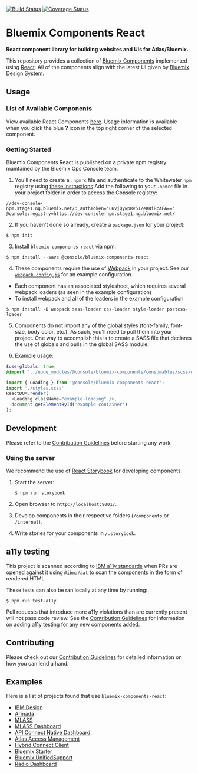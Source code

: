 [![Build Status](https://travis.ibm.com/Bluemix/bluemix-components-react.svg?token=rxygQXh19ShfmuUT1G3v&branch=master)](https://travis.ibm.com/Bluemix/bluemix-components-react)
[![Coverage Status](https://pages.github.ibm.com/Bluemix/bluemix-components-react/coverage/badge.svg)](https://pages.github.ibm.com/Bluemix/bluemix-components-react/coverage/lcov-report/index.html)

# Bluemix Components React

**React component library for building websites and UIs for Atlas/Bluemix.**

This repository provides a collection of [Bluemix Components](https://github.ibm.com/Bluemix/bluemix-components) implemented using [React](https://facebook.github.io/react/). All of the components align with the latest UI given by [Bluemix Design System](http://design-system.stage1.mybluemix.net/).

## Usage

### List of Available Components

View available React Components [here](https://pages.github.ibm.com/Bluemix/bluemix-components-react/storybook). Usage information is available when you click the blue **?** icon in the top right corner of the selected component.

### Getting Started

Bluemix Components React is published on a private npm registry maintained by the Bluemix Ops Console team.

1. You'll need to create a `.npmrc` file and authenticate to the Whitewater `npm` registry using [these instructions](https://github.ibm.com/Whitewater/npm-enterprise) Add the following to your `.npmrc` file in your project folder in order to access the Console registry:

  ```
  //dev-console-npm.stage1.ng.bluemix.net/:_authToken="u6vjQywpRv51/eKBiRcAFA=="
  @console:registry=https://dev-console-npm.stage1.ng.bluemix.net/
  ```

2. If you haven't done so already, create a `package.json` for your project:

  ```
  $ npm init
  ```

3. Install `bluemix-components-react` via npm:

  ```
  $ npm install --save @console/bluemix-components-react
  ```

4. These components require the use of [Webpack](http://webpack.github.io/docs/tutorials/getting-started/) in your project. See our [`webpack.config.js`](/.storybook/webpack.config.js) for an example configuration.
  * Each component has an associated stylesheet, which requires several webpack loaders (as seen in the example configuration)
  * To install webpack and all of the loaders in the example configuration
  ```
  $ npm install -D webpack sass-loader css-loader style-loader postcss-loader
  ```

5. Components do not import any of the global styles (font-family, font-size, body color, etc.). As such, you'll need to pull them into your project. One way to accomplish this is to create a SASS file that declares the use of globals and pulls in the global SASS module.

6. Example usage:

  ```scss
  $use-globals: true;
  @import '../node_modules/@console/bluemix-components/consumables/scss/global/global.scss';
  ```

  ```javascript
  import { Loading } from '@console/bluemix-components-react';
  import './styles.scss'
  ReactDOM.render(
    <Loading className="example-loading" />,
    document.getElementById('example-container')
  );
  ```

## Development

Please refer to the [Contribution Guidelines](CONTRIBUTING.md) before starting any work.

### Using the server

We recommend the use of [React Storybook](https://github.com/storybooks/react-storybook) for developing components.

1. Start the server:

	```
	$ npm run storybook
	```

2. Open browser to `http://localhost:9001/`.

3. Develop components in their respective folders (`/components` or `/internal`).

4. Write stories for your components in `/.storybook`.

## a11y testing

This project is scanned according to [IBM a11y standards](https://w3-connections.ibm.com/wikis/home?lang=en-us#!/wiki/Wa7b684534a33_4971_b961_4529f9ad4a2e/page/CI%20162%20compliance%20information) when PRs are opened against it using [`@ibma/aat`](https://github.ibm.com/IBMa/Tools-Auto-Node/blob/master/src/README.md) to scan the components in the form of rendered HTML.  

These tests can also be ran locally at any time by running:

  ```
  $ npm run test-a11y
  ```

Pull requests that introduce more a11y violations than are currently present will not pass code review.  See the [Contribution Guidelines](CONTRIBUTING.md) for information on adding a11y testing for any new components added.

## Contributing

Please check out our [Contribution Guidelines](CONTRIBUTING.md) for detailed information on how you can lend a hand.

## Examples

Here is a list of projects found that use `bluemix-components-react`:

- [IBM Design](https://github.ibm.com/Design/ibm-design-dependencies)
- [Armada](https://github.ibm.com/alchemy-containers/armada-ui)
- [MLASS](https://github.ibm.com/db2z-ml/mlaas)
- [MLASS Dashboard](https://github.ibm.com/NGP-TWC/mlaas-dashboard)
- [API Connect Native Dashboard](https://github.ibm.com/apimesh/native-dashboard)
- [Atlas Access Management](https://github.ibm.com/IAM/access-management)
- [Hybrid Connect Client](https://github.ibm.com/C2C-HybridConnect/HCClient)
- [Bluemix Starter](https://github.ibm.com/Bluemix/generator-bluemix-ui-app)
- [Bluemix UnifiedSupport](https://github.ibm.com/gordonj/Bluemix.UnifiedSupport)
- [Radio Dashboard](https://github.ibm.com/chrisdhanaraj/radio-dashboard)
